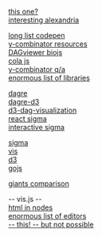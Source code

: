 [this one?](https://github.com/almende/vis/issues/237)  
[interesting alexandria](http://app.flowpro.io/flow/#/wikipedia/Alexandria)
  
[long list codepen](https://codepen.io/c0deMonkey/pen/XbGbjK)  
[y-combinator resources](https://news.ycombinator.com/item?id=9325411)  
[DAGviewer biojs](https://www.ncbi.nlm.nih.gov/pmc/articles/PMC3945768/)  
[cola js](http://marvl.infotech.monash.edu/webcola/)  
[y-combinator q/a](https://news.ycombinator.com/item?id=7594292)  
[enormous list of libraries](https://github.com/anvaka/graph-drawing-libraries)  
    
[dagre](https://github.com/cpettitt/dagre)  
[dagre-d3](https://github.com/cpettitt/dagre-d3)  
[d3-dag-visualization](https://github.com/nickholub/d3-dag-visualization)  
[react sigma]()  
[interactive sigma](https://github.com/almende/vis/issues/857)  
  
[sigma](http://sigmajs.org)  
[vis]()  
[d3]()  
[gojs](https://github.com/NorthwoodsSoftware/GoJS)  
  
[giants comparison](https://www.georg-hackenberg.de/posts/2015_12_21_javascript_graph_libraries_cytoscape_sigma_d3/)  

-- vis.js --  
[html in nodes](http://visjs.org/examples/network/nodeStyles/imagesWithBorders.html)  
[enormous list of editors](https://jgraph.github.io/mxgraph/javascript/index.html)  
[-- this! -- but not possible](https://github.com/almende/vis/issues/1699)  